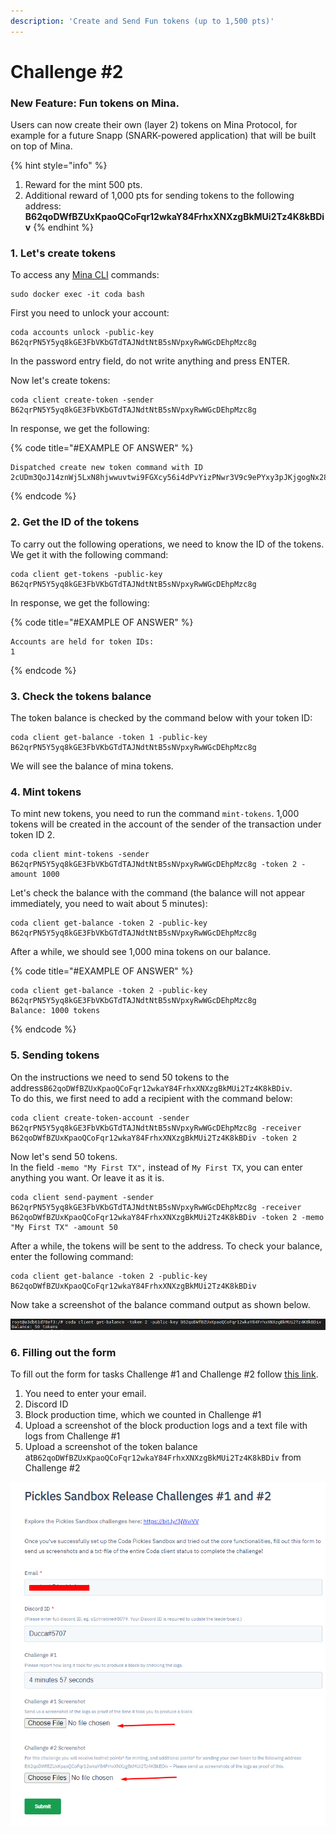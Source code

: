 ```yaml
---
description: 'Create and Send Fun tokens (up to 1,500 pts)'
---
```


# Challenge \#2

### **New Feature: Fun tokens on Mina.**

Users can now create their own \(layer 2\) tokens on Mina Protocol, for example for a future Snapp \(SNARK-powered application\) that will be built on top of Mina.

{% hint style="info" %}
1. Reward for the mint 500 pts.
2. Additional reward of 1,000 pts for sending tokens to the following address: **B62qoDWfBZUxKpaoQCoFqr12wkaY84FrhxXNXzgBkMUi2Tz4K8kBDiv**
{% endhint %}

### 1. Let's create tokens

To access any [Mina CLI](https://minaprotocol.com/docs/cli-reference) commands:

```text
sudo docker exec -it coda bash
```

First you need to unlock your account:

```text
coda accounts unlock -public-key B62qrPN5Y5yq8kGE3FbVKbGTdTAJNdtNtB5sNVpxyRwWGcDEhpMzc8g
```

In the password entry field, do not write anything and press ENTER.

Now let's create tokens:

```text
coda client create-token -sender B62qrPN5Y5yq8kGE3FbVKbGTdTAJNdtNtB5sNVpxyRwWGcDEhpMzc8g
```

In response, we get the following:

{% code title="\#EXAMPLE OF ANSWER" %}
```text
Dispatched create new token command with ID 2cUDm3QoJ14znWj5LxN8hjwwuvtwi9FGXcy56i4dPvYizPNwr3V9c9ePYxy3pJKjgogNx28jwHhqupi6wHFgXBmU5iX27iK1zUvJarj6wJsUG8segWXc4LGPed66YbYk3u9HiWw4v8cYYEqcy1mU6hqfj5JPMPthEBifxUMHZTqCwZmYWSdiERxB6PtPEdXVraWaYPVU4Q8vtpSN7oSTK1AXyXLYYR835CBrNSmgbLvoBDNroCKwcQrzw4b76BFNLe6EuWvBcMgX6npeeAbPg8z8iJ4PKz3gA64o1Y72kCrqyqus718LwXcmp5jxsYvJB2CJHzyZ
```
{% endcode %}

### 2. Get the ID of the tokens

To carry out the following operations, we need to know the ID of the tokens. We get it with the following command:

```text
coda client get-tokens -public-key B62qrPN5Y5yq8kGE3FbVKbGTdTAJNdtNtB5sNVpxyRwWGcDEhpMzc8g
```

In response, we get the following:

{% code title="\#EXAMPLE OF ANSWER" %}
```text
Accounts are held for token IDs:
1
```
{% endcode %}

### 3. Check the token**s balance**

The token balance is checked by the command below with your token ID:

```text
coda client get-balance -token 1 -public-key B62qrPN5Y5yq8kGE3FbVKbGTdTAJNdtNtB5sNVpxyRwWGcDEhpMzc8g
```

We will see the balance of mina tokens.

### 4. Mint tokens

To mint new tokens, you need to run the command `mint-tokens`. 1,000 tokens will be created in the account of the sender of the transaction under token ID 2.

```text
coda client mint-tokens -sender B62qrPN5Y5yq8kGE3FbVKbGTdTAJNdtNtB5sNVpxyRwWGcDEhpMzc8g -token 2 -amount 1000
```

Let's check the balance with the command \(the balance will not appear immediately, you need to wait about 5 minutes\):

```text
coda client get-balance -token 2 -public-key B62qrPN5Y5yq8kGE3FbVKbGTdTAJNdtNtB5sNVpxyRwWGcDEhpMzc8g
```

After a while, we should see 1,000 mina tokens on our balance.

{% code title="\#EXAMPLE OF ANSWER" %}
```text
coda client get-balance -token 2 -public-key B62qrPN5Y5yq8kGE3FbVKbGTdTAJNdtNtB5sNVpxyRwWGcDEhpMzc8g
Balance: 1000 tokens
```
{% endcode %}

### 5. Sending tokens

On the instructions we need to send 50 tokens to the address`B62qoDWfBZUxKpaoQCoFqr12wkaY84FrhxXNXzgBkMUi2Tz4K8kBDiv`.  
To do this, we first need to add a recipient with the command below:

```text
coda client create-token-account -sender B62qrPN5Y5yq8kGE3FbVKbGTdTAJNdtNtB5sNVpxyRwWGcDEhpMzc8g -receiver B62qoDWfBZUxKpaoQCoFqr12wkaY84FrhxXNXzgBkMUi2Tz4K8kBDiv -token 2
```

Now let's send 50 tokens.  
In the field `-memo "My First TX",` instead of `My First TX`, you can enter anything you want. Or leave it as it is.

```text
coda client send-payment -sender B62qrPN5Y5yq8kGE3FbVKbGTdTAJNdtNtB5sNVpxyRwWGcDEhpMzc8g -receiver B62qoDWfBZUxKpaoQCoFqr12wkaY84FrhxXNXzgBkMUi2Tz4K8kBDiv -token 2 -memo "My First TX" -amount 50
```

After a while, the tokens will be sent to the address. To check your balance, enter the following command:

```text
coda client get-balance -token 2 -public-key B62qoDWfBZUxKpaoQCoFqr12wkaY84FrhxXNXzgBkMUi2Tz4K8kBDiv
```

Now take a screenshot of the balance command output as shown below. 

![](../.gitbook/assets/image%20%283%29.png)

### 6. Filling out the form

To fill out the form for tasks Challenge \#1 and Challenge \#2 follow [this link](https://share.hsforms.com/1V-gRVnWZSLehZVB_F3sacQ4xuul).

1. You need to enter your email. 
2. Discord ID 
3. Block production time, which we counted in Challenge \#1 
4. Upload a screenshot of the block production logs and a text file with logs from Challenge \#1 
5. Upload a screenshot of the token balance at`B62qoDWfBZUxKpaoQCoFqr12wkaY84FrhxXNXzgBkMUi2Tz4K8kBDiv` from Challenge \#2

![](../.gitbook/assets/image%20%284%29.png)

